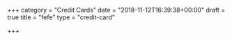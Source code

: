 +++
category = "Credit Cards"
date = "2018-11-12T16:39:38+00:00"
draft = true
title = "fefe"
type = "credit-card"

+++
